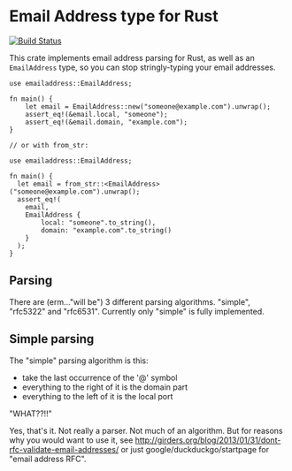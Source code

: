 # Email Address type for Rust

[![Build Status](https://travis-ci.org/pwoolcoc/emailaddress-rs.svg?branch=master)](https://travis-ci.org/pwoolcoc/emailaddress-rs)

This crate implements email address parsing for Rust, as well as an `EmailAddress`
type, so you can stop stringly-typing your email addresses.

```
use emailaddress::EmailAddress;

fn main() {
    let email = EmailAddress::new("someone@example.com").unwrap();
    assert_eq!(&email.local, "someone"); 
    assert_eq!(&email.domain, "example.com");
}

// or with from_str:

use emailaddress::EmailAddress;

fn main() {
  let email = from_str::<EmailAddress>("someone@example.com").unwrap();
  assert_eq!(
    email,
    EmailAddress {
        local: "someone".to_string(),
        domain: "example.com".to_string()
    }
  );
}

```

## Parsing

There are (erm..."will be") 3 different parsing algorithms. "simple",
"rfc5322" and "rfc6531".  Currently only "simple" is fully implemented.

## Simple parsing

The "simple" parsing algorithm is this:

  * take the last occurrence of the '@' symbol
  * everything to the right of it is the domain part
  * everything to the left of it is the local port

"WHAT??!!"

Yes, that's it. Not really a parser. Not much of an algorithm. But for reasons
why you would want to use it, see
http://girders.org/blog/2013/01/31/dont-rfc-validate-email-addresses/ or just
google/duckduckgo/startpage for "email address RFC".



